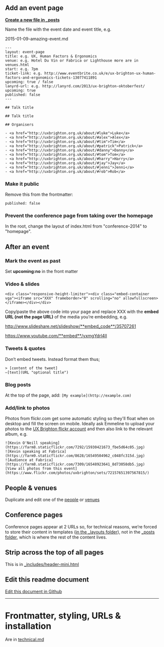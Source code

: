 ---
---

## Add an event page

**[Create a new file in _posts](https://github.com/dannyhope/uxbrighton/new/gh-pages/_posts "Add a file to _posts using Github")**

Name the file with the event date and event title, e.g.

2015-01-09-amazing-event.md

    ---
    layout: event-page	
    title: e.g. UX, Human Factors & Ergonomics
    venue: e.g. Hotel Du Vin or Fabrica or Lighthouse more are in venues.html
    start: e.g. 7pm
    ticket-link: e.g. http://www.eventbrite.co.uk/e/ux-brighton-ux-human-factors-and-ergonomics-tickets-13077411891
    upcoming: true / false
    lanyrd-url: e.g. http://lanyrd.com/2013/ux-brighton-oktoberfest/
    upcoming: true
    published: false
    ---

    ## Talk title
    
    ## Talk title
    
    ## Organisers
    
    - <a href="http://uxbrighton.org.uk/about/#luke">Luke</a>
    - <a href="http://uxbrighton.org.uk/about/#alex">Alex</a>
    - <a href="http://uxbrighton.org.uk/about/#tim">Tim</a>
    - <a href="http://uxbrighton.org.uk/about/#patrick">Patrick</a>
    - <a href="http://uxbrighton.org.uk/about/#danny">Danny</a>
    - <a href="http://uxbrighton.org.uk/about/#tom">Tom</a>
    - <a href="http://uxbrighton.org.uk/about/#harry">Harry</a>
    - <a href="http://uxbrighton.org.uk/about/#jay">Jay</a>
    - <a href="http://uxbrighton.org.uk/about/#jenni">Jenni</a>
    - <a href="http://uxbrighton.org.uk/about/#rob">Rob</a>
    
### Make it public

Remove this from the frontmatter:

    published: false
    
### Prevent the conference page from taking over the homepage

In the root, change the layout of index.html from "conference-2014" to "homepage".

## After an event

### Mark the event as past

Set **upcoming:no** in the front matter

### Video & slides

    <div class="responsive-height-limiter"><div class="embed-container vga"><iframe src="XXX" frameborder="0" scrolling="no" allowfullscreen></iframe></div></div>

Copy/paste the above code into your page and replace XXX with the **embed URL (not the page URL)** of the media you’re embedding, e.g.

http://www.slideshare.net/slideshow/**embed_code**/35707261

https://www.youtube.com/**embed**/yxmgYdrl4lI

### Tweets & quotes

Don’t embed tweets. Instead format them thus;

    > [content of the tweet]
    —[text](URL "optional title")

### Blog posts

At the top of the page, add: `[My example](http://example.com)`

### Add/link to photos

Photos from flickr.com get some automatic styling so they'll float when on desktop and fill the screen on mobile. Ideally ask Emmeline to upload your photos to the [UX Brighton flickr account](https://www.flickr.com/photos/uxbrighton) and then also link to the relevant album, e.g.

    ![Kevin O'Neill speaking](https://farm8.staticflickr.com/7292/15930421673_fbe5d64c05.jpg)
    ![Kevin speaking at Fabrica](https://farm9.staticflickr.com/8628/16549504962_c048fc315d.jpg)
    ![Audience at Fabrica](https://farm8.staticflickr.com/7309/16548923641_8d73058db5.jpg)
    [View all photos from this event](https://www.flickr.com/photos/uxbrighton/sets/72157651397567815/)

## People & venues

Duplicate and edit one of the [people](https://github.com/dannyhope/uxbrighton/edit/gh-pages/_includes/organisers.html "") or [venues](https://github.com/dannyhope/uxbrighton/edit/gh-pages/_includes/venues.html "")

## Conference pages

Conference pages appear at 2 URLs so, for technical reasons, we’re forced to store their content in templates ([in the _layouts folder](https://github.com/dannyhope/uxbrighton/tree/gh-pages/_layouts "")), not in the [_posts folder](https://github.com/dannyhope/uxbrighton/tree/gh-pages/_posts ""), which is where the rest of the content lives.

## Strip across the top of all pages

This is in [_includes/header-mini.html](https://github.com/dannyhope/uxbrighton/edit/gh-pages/_includes/header-mini.html "")

## Edit this readme document

[Edit this document in Github](https://github.com/dannyhope/uxbrighton/edit/gh-pages/Readme.md "") 

------

# Frontmatter, styling, URLs & installation

Are in [technical.md](/technical.md "")
